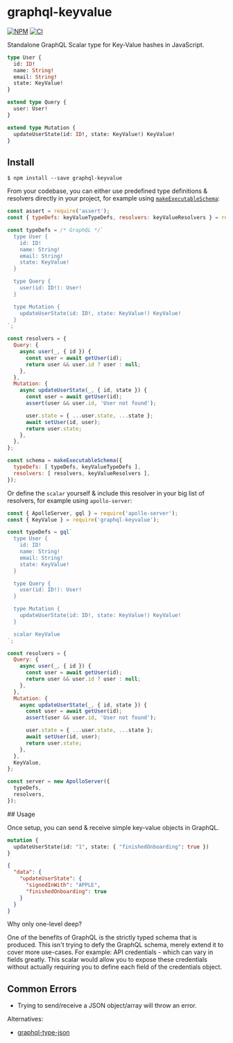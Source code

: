 # graphql-keyvalue

[![NPM](https://badge.fury.io/js/graphql-keyvalue.svg)](https://npm.im/graphql-keyvalue)
[![CI](https://github.com/someimportantcompany/graphql-keyvalue/actions/workflows/ci.yml/badge.svg)](https://github.com/someimportantcompany/graphql-keyvalue/actions/workflows/ci.yml)
<!-- [![Coverage](https://coveralls.io/repos/github/someimportantcompany/graphql-keyvalue/badge.svg?branch=master)](https://coveralls.io/github/someimportantcompany/graphql-keyvalue?branch=master) -->

Standalone GraphQL Scalar type for Key-Value hashes in JavaScript.

```graphql
type User {
  id: ID!
  name: String!
  email: String!
  state: KeyValue!
}

extend type Query {
  user: User!
}

extend type Mutation {
  updateUserState(id: ID!, state: KeyValue!) KeyValue!
}
```

## Install

```
$ npm install --save graphql-keyvalue
```

From your codebase, you can either use predefined type definitions & resolvers directly in your project, for example using [`makeExecutableSchema`](https://npm.im/graphql-tools):

```javascript
const assert = require('assert');
const { typeDefs: keyValueTypeDefs, resolvers: keyValueResolvers } = require('graphql-keyvalue');

const typeDefs = /* GraphQL */`
  type User {
    id: ID!
    name: String!
    email: String!
    state: KeyValue!
  }

  type Query {
    user(id: ID!): User!
  }

  type Mutation {
    updateUserState(id: ID!, state: KeyValue!) KeyValue!
  }
`;

const resolvers = {
  Query: {
    async user(_, { id }) {
      const user = await getUser(id);
      return user && user.id ? user : null;
    },
  },
  Mutation: {
    async updateUserState(_, { id, state }) {
      const user = await getUser(id);
      assert(user && user.id, 'User not found');

      user.state = { ...user.state, ...state };
      await setUser(id, user);
      return user.state;
    },
  },
};

const schema = makeExecutableSchema({
  typeDefs: [ typeDefs, keyValueTypeDefs ],
  resolvers: [ resolvers, keyValueResolvers ],
});
```

Or define the `scalar` yourself & include this resolver in your big list of resolvers, for example using `apollo-server`:

```javascript
const { ApolloServer, gql } = require('apollo-server');
const { KeyValue } = require('graphql-keyvalue');

const typeDefs = gql`
  type User {
    id: ID!
    name: String!
    email: String!
    state: KeyValue!
  }

  type Query {
    user(id: ID!): User!
  }

  type Mutation {
    updateUserState(id: ID!, state: KeyValue!) KeyValue!
  }

  scalar KeyValue
`;

const resolvers = {
  Query: {
    async user(_, { id }) {
      const user = await getUser(id);
      return user && user.id ? user : null;
    },
  },
  Mutation: {
    async updateUserState(_, { id, state }) {
      const user = await getUser(id);
      assert(user && user.id, 'User not found');

      user.state = { ...user.state, ...state };
      await setUser(id, user);
      return user.state;
    },
  },
  KeyValue,
};

const server = new ApolloServer({
  typeDefs,
  resolvers,
});
```

## Usage

Once setup, you can send & receive simple key-value objects in GraphQL.

```graphql
mutation {
  updateUserState(id: "1", state: { "finishedOnboarding": true })
}
```
```json
{
  "data": {
    "updateUserState": {
      "signedInWith": "APPLE",
      "finishedOnboarding": true
    }
  }
}
```

Why only one-level deep?

One of the benefits of GraphQL is the strictly typed schema that is produced. This isn't trying to defy the GraphQL schema, merely extend it to cover more use-cases. For example: API credentials - which can vary in fields greatly. This scalar would allow you to expose these credentials without actually requiring you to define each field of the credentials object.

## Common Errors

- Trying to send/receive a JSON object/array will throw an error.

Alternatives:

- [graphql-type-json](https://npmjs.im/graphql-type-json)
